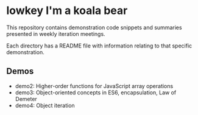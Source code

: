 # lowkey I'm a koala bear

This repository contains demonstration code snippets and summaries presented in weekly iteration meetings.

Each directory has a README file with information relating to that specific demonstration.

## Demos

- demo2: Higher-order functions for JavaScript array operations
- demo3: Object-oriented concepts in ES6, encapsulation, Law of Demeter
- demo4: Object iteration